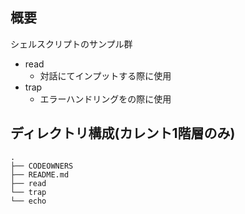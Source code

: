 ## 概要
シェルスクリプトのサンプル群
- read
  - 対話にてインプットする際に使用
- trap
  - エラーハンドリングをの際に使用

## ディレクトリ構成(カレント1階層のみ)
```
.
├── CODEOWNERS
├── README.md
├── read
└── trap
└── echo
```
